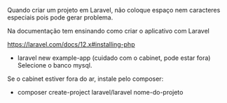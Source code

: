 Quando criar um projeto em Laravel, não coloque espaço nem caracteres especiais pois pode gerar problema.

Na documentação tem ensinando como criar o aplicativo com Laravel

https://laravel.com/docs/12.x#installing-php

- laravel new example-app (cuidado com o cabinet, pode estar fora)
  Selecione o banco mysql.

Se o cabinet estiver fora do ar, instale pelo composer:

- composer create-project laravel/laravel nome-do-projeto
